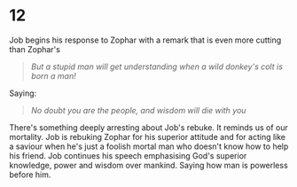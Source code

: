 # 12

Job begins his response to Zophar with a remark that is even more cutting than Zophar's 

> *But a stupid man will get understanding
  when a wild donkey's colt is born a man!*

Saying:
> *No doubt you are the people,
  and wisdom will die with you*

There's something deeply arresting about Job's rebuke. It reminds us of our mortality. Job is rebuking Zophar for his superior attitude and for acting like a saviour when he's just a foolish mortal man who doesn't know how to help his friend. 
Job continues his speech emphasising God's superior knowledge, power and wisdom over mankind. Saying how man is powerless before him. 